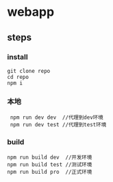# webapp

## steps

### install

```shell
git clone repo
cd repo
npm i
```

### 本地

```shell
 npm run dev dev  //代理到dev环境
 npm run dev test //代理到test环境
```

### build

```shell
npm run build dev  //开发环境
npm run build test //测试环境
npm run build pro  //正式环境
```
